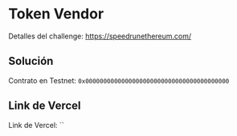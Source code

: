 # Token Vendor

Detalles del challenge: https://speedrunethereum.com/

## Solución

Contrato en Testnet: `0x0000000000000000000000000000000000000000`

## Link de Vercel

Link de Vercel: ``
